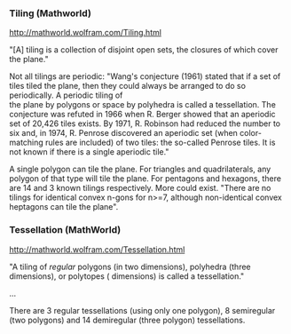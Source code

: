 ### Tiling (Mathworld)
http://mathworld.wolfram.com/Tiling.html

"[A] tiling is a collection of disjoint open sets, the closures of which cover the plane."

Not all tilings are periodic: "Wang's conjecture (1961) stated that if a set of tiles tiled the plane, then they could always be arranged to do so periodically. A periodic tiling of the plane by polygons or space by polyhedra is called a tessellation. The conjecture was refuted in 1966 when R. Berger showed that an aperiodic set of 20,426 tiles exists. By 1971, R. Robinson had reduced the number to six and, in 1974, R. Penrose discovered an aperiodic set (when color-matching rules are included) of two tiles: the so-called Penrose tiles. It is not known if there is a single aperiodic tile."

A single polygon can tile the plane. For triangles and quadrilaterals, any polygon of that type will tile the plane. For pentagons and hexagons, there are 14 and 3 known tilings respectively. More could exist. "There are no tilings for identical convex n-gons for n>=7, although non-identical convex heptagons can tile the plane".

### Tessellation (MathWorld)
http://mathworld.wolfram.com/Tessellation.html

"A tiling of _regular_ polygons (in two dimensions), polyhedra (three dimensions), or polytopes ( dimensions) is called a tessellation."

...

There are 3 regular tessellations (using only one polygon), 8 semiregular (two polygons) and 14 demiregular (three polygon) tessellations.